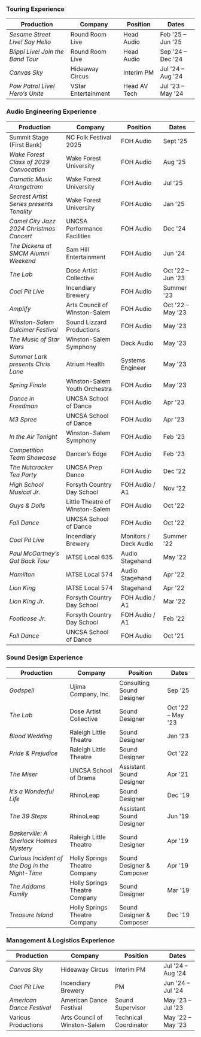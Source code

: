 ### Touring Experience
| **Production**                  | **Company**           | **Position**     | **Dates**        |
| -------------------------------- | --------------------- | ---------------- | ---------------- |
| *Sesame Street Live! Say Hello*  | Round Room Live       | Head Audio       | Feb '25 – Jun '25 |
| *Blippi Live! Join the Band Tour*| Round Room Live       | Head Audio       | Sep '24 – Dec '24 |
| *Canvas Sky*                     | Hideaway Circus       | Interim PM       | Jul '24 – Aug '24 |
| *Paw Patrol Live! Hero’s Unite*  | VStar Entertainment   | Head AV Tech     | Jul '23 – May '24 |

### Audio Engineering Experience
| **Production**                               | **Company**                  | **Position**           | **Dates**        |
| -------------------------------------------- | ---------------------------- | ---------------------- | ---------------- |
| Summit Stage (First Bank)                    | NC Folk Festival 2025        | FOH Audio              | Sept '25         |
| *Wake Forest Class of 2029 Convocation*      | Wake Forest University       | FOH Audio              | Aug '25          |
| *Carnatic Music Arangetram*                  | Wake Forest University       | FOH Audio              | Jul '25          |
| *Secrest Artist Series presents Tonality*    | Wake Forest University       | FOH Audio              | Jan '25          |
| *Camel City Jazz 2024 Christmas Concert*     | UNCSA Performance Facilities | FOH Audio              | Dec '24          |
| *The Dickens at SMCM Alumni Weekend*         | Sam Hill Entertainment       | FOH Audio              | Jun '24          |
| *The Lab*                                    | Dose Artist Collective       | FOH Audio              | Oct '22 – Jun '23 |
| *Coal Pit Live*                              | Incendiary Brewery           | FOH Audio              | Summer '23       |
| *Amplify*                                    | Arts Council of Winston-Salem| FOH Audio              | Oct '22 – May '23 |
| *Winston-Salem Dulcimer Festival*            | Sound Lizzard Productions    | FOH Audio              | May '23          |
| *The Music of Star Wars*                     | Winston-Salem Symphony       | Deck Audio             | May '23          |
| *Summer Lark presents Chris Lane*            | Atrium Health                | Systems Engineer       | May '23          |
| *Spring Finale*                              | Winston-Salem Youth Orchestra| FOH Audio              | May '23          |
| *Dance in Freedman*                          | UNCSA School of Dance        | FOH Audio              | Apr '23          |
| *M3 Spree*                                   | UNCSA School of Dance        | FOH Audio              | Apr '23          |
| *In the Air Tonight*                         | Winston-Salem Symphony       | FOH Audio              | Feb '23          |
| *Competition Team Showcase*                  | Dancer’s Edge                | FOH Audio              | Feb '23          |
| *The Nutcracker Tea Party*                   | UNCSA Prep Dance             | FOH Audio              | Dec '22          |
| *High School Musical Jr.*                    | Forsyth Country Day School   | FOH Audio / A1         | Nov '22          |
| *Guys & Dolls*                               | Little Theatre of Winston-Salem | FOH Audio           | Oct '22          |
| *Fall Dance*                                 | UNCSA School of Dance        | FOH Audio              | Oct '22          |
| *Coal Pit Live*                              | Incendiary Brewery           | Monitors / Deck Audio  | Summer '22       |
| *Paul McCartney’s Got Back Tour*             | IATSE Local 635              | Audio Stagehand        | May '22          |
| *Hamilton*                                   | IATSE Local 574              | Audio Stagehand        | Apr '22          |
| *Lion King*                                  | IATSE Local 574              | Stagehand              | Apr '22          |
| *Lion King Jr.*                              | Forsyth Country Day School   | FOH Audio / A1         | Mar '22          |
| *Footloose Jr.*                              | Forsyth Country Day School   | FOH Audio / A1         | Feb '22          |
| *Fall Dance*                                 | UNCSA School of Dance        | FOH Audio              | Oct '21          |

### Sound Design Experience
| **Production**                                  | **Company**                   | **Position**              | **Dates**         |
| ----------------------------------------------- | ----------------------------- | ------------------------- | ----------------- |
| *Godspell*                                      | Ujima Company, Inc.           | Consulting Sound Designer | Sep '25           |
| *The Lab*                                       | Dose Artist Collective        | Sound Designer            | Oct '22 – May '23 |
| *Blood Wedding*                                 | Raleigh Little Theatre        | Sound Designer            | Jan '23           |
| *Pride & Prejudice*                             | Raleigh Little Theatre        | Sound Designer            | Oct '22           |
| *The Miser*                                     | UNCSA School of Drama         | Assistant Sound Designer  | Apr '21           |
| *It’s a Wonderful Life*                         | RhinoLeap                     | Sound Designer            | Dec '19           |
| *The 39 Steps*                                  | RhinoLeap                     | Assistant Sound Designer  | Jun '19           |
| *Baskerville: A Sherlock Holmes Mystery*        | Raleigh Little Theatre        | Sound Designer            | Apr '19           |
| *Curious Incident of the Dog in the Night-Time* | Holly Springs Theatre Company | Sound Designer & Composer | Apr '19           |
| *The Addams Family*                             | Holly Springs Theatre Company | Sound Designer            | Mar '19           |
| *Treasure Island*                               | Holly Springs Theatre Company | Sound Designer & Composer | Dec '19           |

### Management & Logistics Experience
| **Production**             | **Company**                    | **Position**           | **Dates**        |
| -------------------------- | ------------------------------ | ---------------------- | ---------------- |
| *Canvas Sky*               | Hideaway Circus                | Interim PM             | Jul '24 – Aug '24 |
| *Coal Pit Live*            | Incendiary Brewery             | PM                     | Jun '24 – Jul '24 |
| *American Dance Festival*  | American Dance Festival        | Sound Supervisor       | May '23 – Jul '23 |
| Various Productions        | Arts Council of Winston-Salem  | Technical Coordinator  | May '22 – May '23 |
